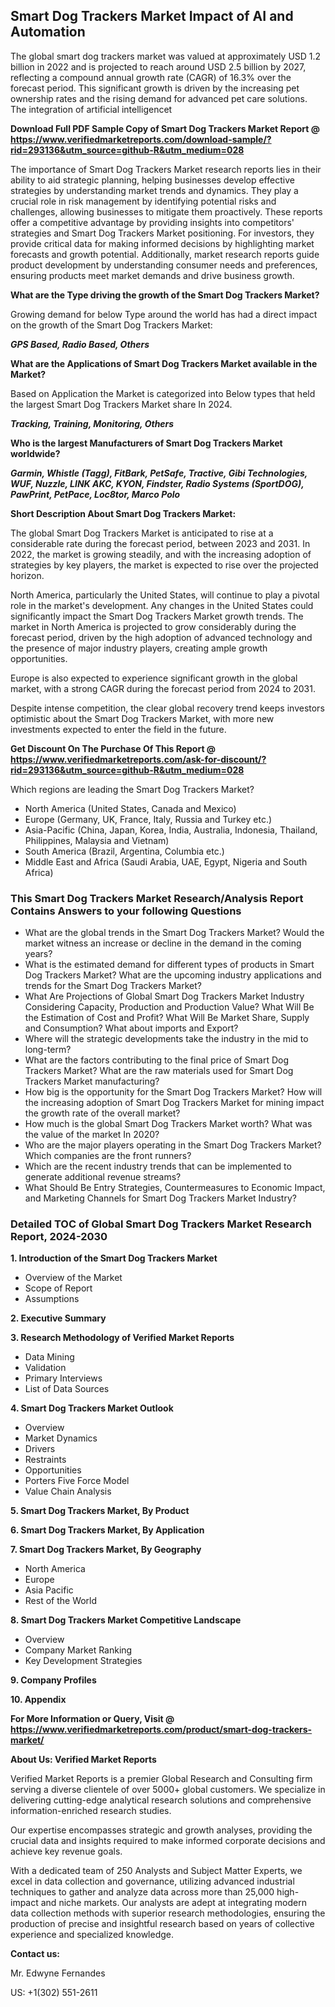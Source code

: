<h2>Smart Dog Trackers Market Impact of AI and Automation</h2><p>The global smart dog trackers market was valued at approximately USD 1.2 billion in 2022 and is projected to reach around USD 2.5 billion by 2027, reflecting a compound annual growth rate (CAGR) of 16.3% over the forecast period. This significant growth is driven by the increasing pet ownership rates and the rising demand for advanced pet care solutions. The integration of artificial intelligencet</p><p id="" class=""><strong>Download Full PDF Sample Copy of Smart Dog Trackers Market Report @ <a href="https://www.verifiedmarketreports.com/download-sample/?rid=293136&utm_source=github-R&utm_medium=028" target="_blank">https://www.verifiedmarketreports.com/download-sample/?rid=293136&utm_source=github-R&utm_medium=028</a></strong></p><p>The importance of&nbsp;Smart Dog Trackers Market research reports lies in their ability to aid strategic planning, helping businesses develop effective strategies by understanding market trends and dynamics. They play a crucial role in risk management by identifying potential risks and challenges, allowing businesses to mitigate them proactively. These reports offer a competitive advantage by providing insights into competitors' strategies and Smart Dog Trackers Market positioning. For investors, they provide critical data for making informed decisions by highlighting market forecasts and growth potential. Additionally, market research reports guide product development by understanding consumer needs and preferences, ensuring products meet market demands and drive business growth.</p><p><strong>What are the&nbsp;Type driving the growth of the Smart Dog Trackers Market?</strong></p><p id="" class="">Growing demand for below Type around the world has had a direct impact on the growth of the Smart Dog Trackers Market:</p><em><strong>GPS Based, Radio Based, Others</strong></em></p><strong>What are the&nbsp;Applications&nbsp;of Smart Dog Trackers Market available in the Market?</strong></p><p id="" class="">Based on Application the Market is categorized into Below types that held the largest Smart Dog Trackers Market share In 2024.</p><em><strong>Tracking, Training, Monitoring, Others</strong></em></p><strong>Who is the largest Manufacturers of Smart Dog Trackers Market worldwide?</strong></p><p><em><strong>Garmin, Whistle (Tagg), FitBark, PetSafe, Tractive, Gibi Technologies, WUF, Nuzzle, LINK AKC, KYON, Findster, Radio Systems (SportDOG), PawPrint, PetPace, Loc8tor, Marco Polo</strong></em></p><p id="" class=""><strong>Short Description About Smart Dog Trackers Market:</strong></p><p>The global Smart Dog Trackers Market is anticipated to rise at a considerable rate during the forecast period, between 2023 and 2031. In 2022, the market is growing steadily, and with the increasing adoption of strategies by key players, the market is expected to rise over the projected horizon.</p><p>North America, particularly the United States, will continue to play a pivotal role in the market's development. Any changes in the United States could significantly impact the Smart Dog Trackers Market growth trends. The market in North America is projected to grow considerably during the forecast period, driven by the high adoption of advanced technology and the presence of major industry players, creating ample growth opportunities.</p><p>Europe is also expected to experience significant growth in the global market, with a strong CAGR during the forecast period from 2024 to 2031.</p><p>Despite intense competition, the clear global recovery trend keeps investors optimistic about the Smart Dog Trackers Market, with more new investments expected to enter the field in the future.</p><p id="" class=""><strong>Get Discount On The Purchase Of This Report @ <a href="https://www.verifiedmarketreports.com/ask-for-discount/?rid=293136&utm_source=github-R&utm_medium=028" target="_blank">https://www.verifiedmarketreports.com/ask-for-discount/?rid=293136&utm_source=github-R&utm_medium=028</a></strong></p>Which regions are leading the Smart Dog Trackers Market?</p><ul><li>North America (United States, Canada and Mexico)</li><li>Europe (Germany, UK, France, Italy, Russia and Turkey etc.)</li><li>Asia-Pacific (China, Japan, Korea, India, Australia, Indonesia, Thailand, Philippines, Malaysia and Vietnam)</li><li>South America (Brazil, Argentina, Columbia etc.)</li><li>Middle East and Africa (Saudi Arabia, UAE, Egypt, Nigeria and South Africa)</li></ul><h3 id="" class="">This Smart Dog Trackers Market Research/Analysis Report Contains Answers to your following Questions</h3><ul><li>What are the global trends in the Smart Dog Trackers Market? Would the market witness an increase or decline in the demand in the coming years?</li><li>What is the estimated demand for different types of products in Smart Dog Trackers Market? What are the upcoming industry applications and trends for the Smart Dog Trackers Market?</li><li>What Are Projections of Global Smart Dog Trackers Market Industry Considering Capacity, Production and Production Value? What Will Be the Estimation of Cost and Profit? What Will Be Market Share, Supply and Consumption? What about imports and Export?</li><li>Where will the strategic developments take the industry in the mid to long-term?</li><li>What are the factors contributing to the final price of Smart Dog Trackers Market? What are the raw materials used for Smart Dog Trackers Market manufacturing?</li><li>How big is the opportunity for the Smart Dog Trackers Market? How will the increasing adoption of Smart Dog Trackers Market for mining impact the growth rate of the overall market?</li><li>How much is the global Smart Dog Trackers Market worth? What was the value of the market In 2020?</li><li>Who are the major players operating in the Smart Dog Trackers Market? Which companies are the front runners?</li><li>Which are the recent industry trends that can be implemented to generate additional revenue streams?</li><li>What Should Be Entry Strategies, Countermeasures to Economic Impact, and Marketing Channels for Smart Dog Trackers Market Industry?</li></ul><h3 id="" class="">Detailed TOC of Global Smart Dog Trackers Market Research Report, 2024-2030</h3><p id="" class=""><strong>1. Introduction of the Smart Dog Trackers Market</strong></p><ul><li>Overview of the Market</li><li>Scope of Report</li><li>Assumptions</li></ul><p id="" class=""><strong>2. Executive Summary</strong></p><p id="" class=""><strong>3. Research Methodology of Verified Market Reports</strong></p><ul><li>Data Mining</li><li>Validation</li><li>Primary Interviews</li><li>List of Data Sources</li></ul><p id="" class=""><strong>4. Smart Dog Trackers Market Outlook</strong></p><ul><li>Overview</li><li>Market Dynamics</li><li>Drivers</li><li>Restraints</li><li>Opportunities</li><li>Porters Five Force Model</li><li>Value Chain Analysis</li></ul><p id="" class=""><strong>5. Smart Dog Trackers Market, By Product</strong></p><p id="" class=""><strong>6. Smart Dog Trackers Market, By Application</strong></p><p id="" class=""><strong>7. Smart Dog Trackers Market, By Geography</strong></p><ul><li>North America</li><li>Europe</li><li>Asia Pacific</li><li>Rest of the World</li></ul><p id="" class=""><strong>8. Smart Dog Trackers Market Competitive Landscape</strong></p><ul><li>Overview</li><li>Company Market Ranking</li><li>Key Development Strategies</li></ul><p id="" class=""><strong>9. Company Profiles</strong></p><p id="" class=""><strong>10. Appendix</strong></p><p id="" class=""><strong>For More Information or Query, Visit @ <a href="https://www.verifiedmarketreports.com/product/smart-dog-trackers-market/" target="_blank">https://www.verifiedmarketreports.com/product/smart-dog-trackers-market/</a></strong></p><p id="" class=""><strong>About Us: Verified Market Reports</strong></p><p id="" class="">Verified Market Reports is a premier Global Research and Consulting firm serving a diverse clientele of over 5000+ global customers. We specialize in delivering cutting-edge analytical research solutions and comprehensive information-enriched research studies.</p><p id="" class="">Our expertise encompasses strategic and growth analyses, providing the crucial data and insights required to make informed corporate decisions and achieve key revenue goals.</p><p id="" class="">With a dedicated team of 250 Analysts and Subject Matter Experts, we excel in data collection and governance, utilizing advanced industrial techniques to gather and analyze data across more than 25,000 high-impact and niche markets. Our analysts are adept at integrating modern data collection methods with superior research methodologies, ensuring the production of precise and insightful research based on years of collective experience and specialized knowledge.</p><p id="" class=""><strong>Contact us:</strong></p><p id="" class="">Mr. Edwyne Fernandes</p><p id="" class="">US: +1(302) 551-2611</p>